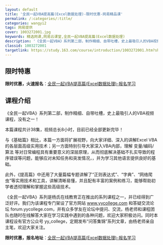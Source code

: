```yaml
---
layout: default
title: '全民一起VBA提高篇(Excel数据处理)-限时优惠-网易精品课'
permalink: /:categories/:title/
categories: wangyi2
tags: 网易提供
cover: 1003272001.jpg
keywords: 精选网课,网易云课堂,全民一起VBA提高篇(Excel数据处理)
description: '《全民一起VBA》系列第二部，制作精细、自带吐槽，史上最吸引人的VBA视频课程，没有之一！本篇课程共计38集，视频总长8'
classid: 1003272001
targetlink: https://study.163.com/course/introduction/1003272001.htm?share=1&shareId=1025206652&utm_campaign=share&utm_medium=iphoneShare&utm_source=&utm_u=1025206652
---
```


## 限时特惠

**限时优惠，火速报名**：[全民一起VBA提高篇(Excel数据处理)-报名学习](https://study.163.com/course/introduction/1003272001.htm?share=1&shareId=1025206652&utm_campaign=share&utm_medium=iphoneShare&utm_source=&utm_u=1025206652)

## 课程介绍

《全民一起VBA》系列第二部，制作精细、自带吐槽，史上最吸引人的VBA视频课程，没有之一！



本篇课程共计38集，视频总长8小时，目前已经全部更新完毕！



与《基础篇》相比，本篇一方面将扩展视野，向大家详细、深入的讲解Excel VBA的各层面高级实用技术；另一方面特别引导大家深入VBA内部，理解 变量/编码/算法 等对日常编程具有重要意义的深层原理，从而彻底解决基础不扎实导致的程序错误等问题，能够应对未知任务和突发情况，，并为学习其他语言提供良好的基础。



此外，《提高篇》中还用了大量篇幅专题讲解了“正则表达式”、“字典”、“网络爬虫”等实用技术和工具，讲解清晰易懂，并且配有丰富的案例和练习，能够帮助初学者透彻理解和掌握这些高级技术。



《全民一起VBA》系列是杨氏在线教育正在推出的系列课程之一，并已经得到广泛好评。我们为该课程专门架设了官方网站 www.yycollege.com 和答疑交流论坛 forum.yycollege.com，并有众多学友在论坛中提问、交流，杨老师和课程团队也随时在线解答大家在学习实践中遇到的各种问题，欢迎大家积极访问。同时本课程设有官方公众号 yy_college，定期发布“问答集锦”系列文章，由杨老师亲自主笔，欢迎大家关注。

**限时优惠，报名地址**：[全民一起VBA提高篇(Excel数据处理)-报名学习](https://study.163.com/course/introduction/1003272001.htm?share=1&shareId=1025206652&utm_campaign=share&utm_medium=iphoneShare&utm_source=&utm_u=1025206652)

